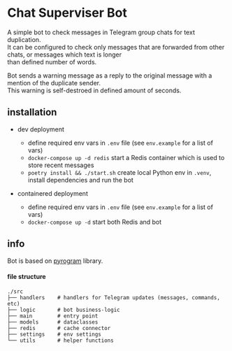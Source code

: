 Chat Superviser Bot
================

A simple bot to check messages in Telegram group chats for text duplication.  
It can be configured to check only messages that are forwarded from other chats, or messages which text is longer  
than defined number of words.

Bot sends a warning message as a reply to the original message with a mention of the duplicate sender.  
This warning is self-destroed in defined amount of seconds.

## installation
* dev deployment
  - define required env vars in `.env` file (see `env.example` for a list of vars)
  - `docker-compose up -d redis` start a Redis container which is used to store recent messages
  - `poetry install && ./start.sh` create local Python env in `.venv`, install dependencies and run the bot

* containered deployment
  - define required env vars in `.env` file (see `env.example` for a list of vars)
  - `docker-compose up -d` start both Redis and bot

## info
Bot is based on [pyrogram](https://pyrogram.org/) library.

#### file structure
```
./src                                                                                                                                                                                       
├── handlers    # handlers for Telegram updates (messages, commands, etc)
├── logic       # bot business-logic
├── main        # entry point
├── models      # dataclasses
├── redis       # cache connector
├── settings    # env settings
└── utils       # helper functions
```
